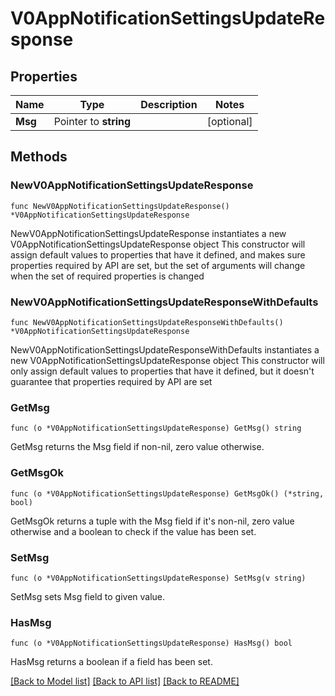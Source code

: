 # V0AppNotificationSettingsUpdateResponse

## Properties

Name | Type | Description | Notes
------------ | ------------- | ------------- | -------------
**Msg** | Pointer to **string** |  | [optional] 

## Methods

### NewV0AppNotificationSettingsUpdateResponse

`func NewV0AppNotificationSettingsUpdateResponse() *V0AppNotificationSettingsUpdateResponse`

NewV0AppNotificationSettingsUpdateResponse instantiates a new V0AppNotificationSettingsUpdateResponse object
This constructor will assign default values to properties that have it defined,
and makes sure properties required by API are set, but the set of arguments
will change when the set of required properties is changed

### NewV0AppNotificationSettingsUpdateResponseWithDefaults

`func NewV0AppNotificationSettingsUpdateResponseWithDefaults() *V0AppNotificationSettingsUpdateResponse`

NewV0AppNotificationSettingsUpdateResponseWithDefaults instantiates a new V0AppNotificationSettingsUpdateResponse object
This constructor will only assign default values to properties that have it defined,
but it doesn't guarantee that properties required by API are set

### GetMsg

`func (o *V0AppNotificationSettingsUpdateResponse) GetMsg() string`

GetMsg returns the Msg field if non-nil, zero value otherwise.

### GetMsgOk

`func (o *V0AppNotificationSettingsUpdateResponse) GetMsgOk() (*string, bool)`

GetMsgOk returns a tuple with the Msg field if it's non-nil, zero value otherwise
and a boolean to check if the value has been set.

### SetMsg

`func (o *V0AppNotificationSettingsUpdateResponse) SetMsg(v string)`

SetMsg sets Msg field to given value.

### HasMsg

`func (o *V0AppNotificationSettingsUpdateResponse) HasMsg() bool`

HasMsg returns a boolean if a field has been set.


[[Back to Model list]](../README.md#documentation-for-models) [[Back to API list]](../README.md#documentation-for-api-endpoints) [[Back to README]](../README.md)


